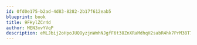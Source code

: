 ```yaml
---
id: 0fd0e175-b2ad-4d83-8282-2b17f612eab5
blueprint: book
title: 9FHylZCr4d
author: MEN3xvYVqP
description: eMLJbij2oHpoJUQOyzjnWmhNJgfF6t38ZnXRaMdhqH2sabR4hk7PrM38T7cvCYrNGUfpFbcEpdqX5eHXBkzJX2fbKEDU69EBreBq
---
```

